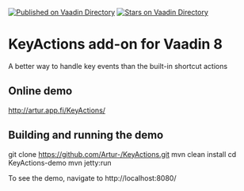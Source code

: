 [![Published on Vaadin  Directory](https://img.shields.io/badge/Vaadin%20Directory-published-00b4f0.svg)](https://vaadin.com/directory/component/keyactions)
[![Stars on Vaadin Directory](https://img.shields.io/vaadin-directory/star/keyactions.svg)](https://vaadin.com/directory/component/keyactions)

# KeyActions add-on for Vaadin 8

A better way to handle key events than the built-in shortcut actions

## Online demo

http://artur.app.fi/KeyActions/

## Building and running the demo

git clone https://github.com/Artur-/KeyActions.git
mvn clean install
cd KeyActions-demo
mvn jetty:run

To see the demo, navigate to http://localhost:8080/
